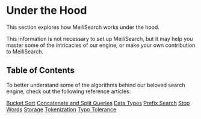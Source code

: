 # Under the Hood

This section explores how MeiliSearch works under the hood.

This information is not necessary to set up MeiliSearch, but it may help you master some of the intricacies of our engine, or make your own contribution to MeiliSearch.

## Table of Contents

To better understand some of the algorithms behind our beloved search engine, check out the following reference articles:

[Bucket Sort](/reference/under_the_hood/bucket_sort.md)
[Concatenate and Split Queries](/reference/under_the_hood/concat.md)
[Data Types](/reference/under_the_hood/datatypes.md)
[Prefix Search](/reference/under_the_hood/prefix.md)
[Stop Words](/reference/under_the_hood/stop_words.md)
[Storage](/reference/under_the_hood/storage.md)
[Tokenization](/reference/under_the_hood/tokenization.md)
[Typo Tolerance](/reference/under_the_hood/typotolerance.md)